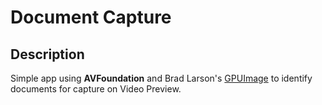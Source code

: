 # Document Capture

## Description

Simple app using **AVFoundation** and Brad Larson's [GPUImage](https://github.com/BradLarson/GPUImage "BradLarson/GPUImage") to identify documents for capture on Video Preview.
